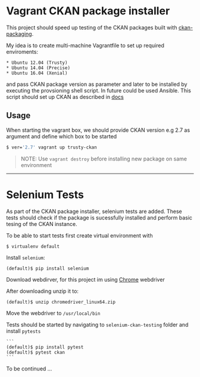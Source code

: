 # Vagrant CKAN package installer

This project should speed up testing of the CKAN packages built with
[ckan-packaging](https://github.com/ckan/ckan-packaging).

My idea is to create multi-machine Vagrantfile to set up required enviroments:

    * Ubuntu 12.04 (Trusty)
    * Ubuntu 14.04 (Precise)
    * Ubuntu 16.04 (Xenial)

and pass CKAN package version as parameter and later to be installed by executing
the  provsioning shell script. In future could be used Ansible.
This script should set up CKAN as described in [docs](http://docs.ckan.org/en/latest/maintaining/installing/install-from-package.html)


## Usage

 When starting the vagrant box, we should provide CKAN version e.g 2.7 as argument and define which box to be started

  ```bash
  $ ver='2.7' vagrant up trusty-ckan
  ```

>NOTE: Use `vagrant destroy` before installing new package on same environment
***

# Selenium Tests

As part of the CKAN package installer, selenium tests are added. These tests should
check if the package is sucessfully installed and perform basic tesing of the CKAN instance.

To be able to start tests first create virtual environment with

   ```
   $ virtualenv default
   ```
Install `selenium`:
   ```
   (default)$ pip install selenium
   ```

Download webdirver, for this project im using [Chrome](https://sites.google.com/a/chromium.org/chromedriver/downloads) webdriver


After downloading unzip it to:

  ```
  (default)$ unzip chromedriver_linux64.zip
  ```
Move the webdriver to `/usr/local/bin`

Tests should be started by navigating to `selenium-ckan-testing` folder and install `pytests`

    ```
    (default)$ pip install pytest
    (default)$ pytest ckan
    ```

To be continued ...
